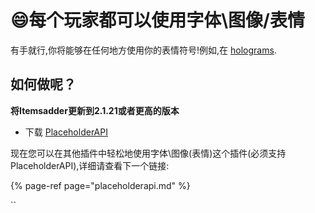 # 😄每个玩家都可以使用字体\图像/表情

有手就行,你将能够在任何地方使用你的表情符号!例如,在 [holograms](../compatibility-with-other-plugins/compatible/holographic-displays.md).

## 如何做呢？


**将Itemsadder更新到2.1.21或者更高的版本**

* 下载 [PlaceholderAPI](https://www.spigotmc.org/resources/placeholderapi.6245/)

现在您可以在其他插件中轻松地使用字体\图像\(表情\)这个插件\(必须支持PlaceholderAPI\),详细请查看下一个链接:

{% page-ref page="placeholderapi.md" %}

\`\`

